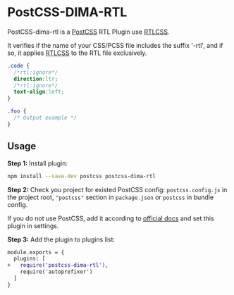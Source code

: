 # PostCSS-DIMA-RTL

PostCSS-dima-rtl is a [PostCSS] RTL Plugin use [RTLCSS].

It verifies if the name of your CSS/PCSS file includes the suffix '-rtl', and if so, it applies [RTLCSS] to the RTL file exclusively.

[PostCSS]: https://github.com/postcss/postcss
[RTLCSS]: https://github.com/MohammadYounes/rtlcss

```css
.code {
  /*rtl:ignore*/
  direction:ltr;
  /*rtl:ignore*/
  text-align:left;
}
```

```css
.foo {
  /* Output example */
}
```

## Usage

**Step 1:** Install plugin:

```sh
npm install --save-dev postcss postcss-dima-rtl
```

**Step 2:** Check you project for existed PostCSS config: `postcss.config.js`
in the project root, `"postcss"` section in `package.json`
or `postcss` in bundle config.

If you do not use PostCSS, add it according to [official docs]
and set this plugin in settings.

**Step 3:** Add the plugin to plugins list:

```diff
module.exports = {
  plugins: [
+   require('postcss-dima-rtl'),
    require('autoprefixer')
  ]
}
```

[official docs]: https://github.com/postcss/postcss#usage
